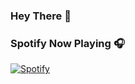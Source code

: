 ### Hey There 👋

<!--
**Cut3st/Cut3st** is a ✨ _special_ ✨ repository because its `README.md` (this file) appears on your GitHub profile.

Here are some ideas to get you started:

- 🔭 I’m currently working on CODING KNOWLEDGE
- 🌱 I’m currently learning JAVA
- 🤔 I’m looking for help with JAVA
- 📫 How to reach me: ...
- ⚡ Fun fact: I make graphics on my free time
-->

### Spotify Now Playing 🎧

[![Spotify](https://novatorem-three-pi.vercel.app/api/spotify)](https://open.spotify.com/user/214rsd7kfrixpvufxeyapxs3y)
